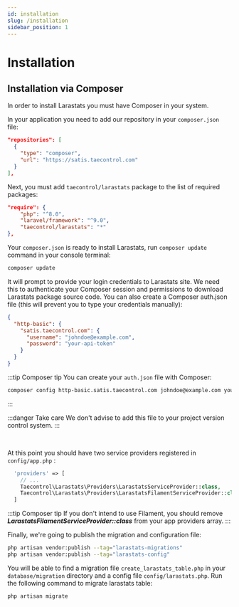 ```yaml
---
id: installation
slug: /installation
sidebar_position: 1
---
```


# Installation

## Installation via Composer

In order to install Larastats you must have Composer in your system.

In your application you need to add our repository in your `composer.json` file:

```json
"repositories": [
  {
    "type": "composer",
    "url": "https://satis.taecontrol.com"
  }
],
```

Next, you must add `taecontrol/larastats` package to the list of required packages:

```json
"require": {
    "php": "^8.0",
    "laravel/framework": "^9.0",
    "taecontrol/larastats": "*"
},
```

Your `composer.json` is ready to install Larastats, run `composer update` command in your console terminal:

```bash
composer update
```

It will prompt to provide your login credentials to Larastats site. We need this to authenticate your Composer session and permissions to download Larastats package source code. You can also create a Composer auth.json file (this will prevent you to type your credentials manually):

```json
{
  "http-basic": {
    "satis.taecontrol.com": {
      "username": "johndoe@example.com",
      "password": "your-api-token"
    }
  }
}
```

:::tip Composer tip
You can create your `auth.json` file with Composer:
```bash
composer config http-basic.satis.taecontrol.com johndoe@example.com your-api-token
```
:::

:::danger Take care
We don't advise to add this file to your project version control system.
:::

<br />

At this point you should have two service providers registered in `config/app.php`  :

```php
  'providers' => [
    // ...
    Taecontrol\Larastats\Providers\LarastatsServiceProvider::class,
    Taecontrol\Larastats\Providers\LarastatsFilamentServiceProvider::class,
  ]
```

:::tip Composer tip
If you don't intend to use Filament, you should remove **_LarastatsFilamentServiceProvider::class_** from your app providers array.
:::

Finally, we're going to publish the migration and configuration file:

```bash
php artisan vendor:publish --tag="larastats-migrations"
php artisan vendor:publish --tag="larastats-config"
```

You will be able to find a migration file `create_larastats_table.php` in your `database/migration` directory and a config file `config/larastats.php`. Run the following command to migrate larastats table:

```bash
php artisan migrate
```

